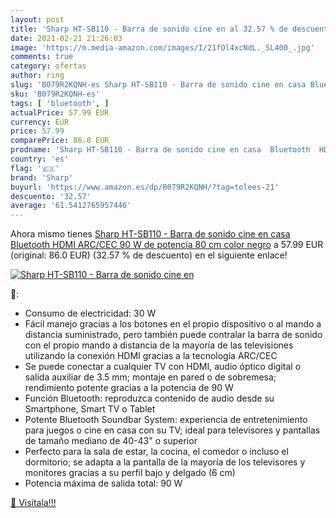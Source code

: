 ```yaml
---
layout: post
title: 'Sharp HT-SB110 - Barra de sonido cine en al 32.57 % de descuento'
date: 2021-02-21 21:26:03
image: 'https://m.media-amazon.com/images/I/21fOl4xcNdL._SL400_.jpg'
comments: true
category: ofertas
author: ring
slug: 'B079R2KQNH-es Sharp HT-SB110 - Barra de sonido cine en casa Bluetooth...'
sku: 'B079R2KQNH-es'
tags: [ 'bluetooth', ]
actualPrice: 57.99 EUR
currency: EUR
price: 57.99
comparePrice: 86.0 EUR
prodname: 'Sharp HT-SB110 - Barra de sonido cine en casa  Bluetooth  HDMI  ARC/CEC  90 W de potencia  80 cm  color negro'
country: 'es'
flag: '🇪🇸'
brand: 'Sharp'
buyurl: 'https://www.amazon.es/dp/B079R2KQNH/?tag=tolees-21'
descuento: '32.57'
average: '61.5412765957446'
---
```


Ahora mismo tienes [Sharp HT-SB110 - Barra de sonido cine en casa  Bluetooth  HDMI  ARC/CEC  90 W de potencia  80 cm  color negro](https://www.amazon.es/dp/B079R2KQNH/?tag=tolees-21) a 57.99 EUR (original: 86.0 EUR) (32.57 %  de descuento) en el siguiente enlace!

[![Sharp HT-SB110 - Barra de sonido cine en](https://m.media-amazon.com/images/I/21fOl4xcNdL._SL400_.jpg)](https://www.amazon.es/dp/B079R2KQNH/?tag=tolees-21)

🔎:

- Consumo de electricidad: 30 W
- Fácil manejo gracias a los botones en el propio dispositivo o al mando a distancia suministrado, pero también puede contralar la barra de sonido con el propio mando a distancia de la mayoría de las televisiones utilizando la conexión HDMI gracias a la tecnología ARC/CEC
- Se puede conectar a cualquier TV con HDMI, audio óptico digital o salida auxiliar de 3.5 mm; montaje en pared o de sobremesa; rendimiento potente gracias a la potencia de 90 W
- Función Bluetooth: reproduzca contenido de audio desde su Smartphone, Smart TV o Tablet
- Potente Bluetooth Soundbar System: experiencia de entretenimiento para juegos o cine en casa con su TV; ideal para televisores y pantallas de tamaño mediano de 40-43" o superior
- Perfecto para la sala de estar, la cocina, el comedor o incluso el dormitorio; se adapta a la pantalla de la mayoría de los televisores y monitores gracias a su perfil bajo y delgado (6 cm)
- Potencia máxima de salida total: 90 W

[🛒 Visítala!!!](https://www.amazon.es/dp/B079R2KQNH/?tag=tolees-21)

